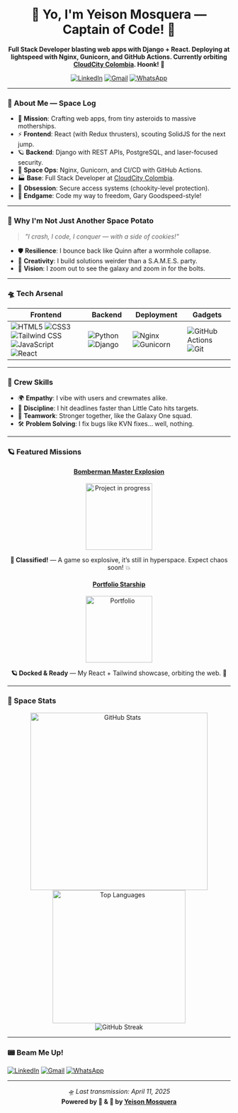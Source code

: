 <!-- <div align="center">
  <img src="https://via.placeholder.com/800x200/FF69B4/000000?text=Yeison's+Galaxy+One+-+Chookity+Pok!+🚀🌌" alt="Final Space Banner" width="100%">
</div>
-->

<h1 align="center"> 
  👾 Yo, I'm Yeison Mosquera — Captain of Code! 🚀
</h1>

<p align="center">
  <b>Full Stack Developer blasting web apps with Django + React. Deploying at lightspeed with Nginx, Gunicorn, and GitHub Actions. Currently orbiting <a href="https://cloudcity.com.co">CloudCity Colombia</a>. Hoonk! 🌌</b>
</p>

<p align="center">
  <a href="https://www.linkedin.com/in/yeison-david-mosquera-murillo-55a142222/" target="_blank"><img src="https://img.shields.io/badge/LinkedIn-0A66C2?logo=linkedin&logoColor=fff&style=flat-square" alt="LinkedIn"></a>
  <a href="mailto:yeisondamosquera@gmail.com" target="_blank"><img src="https://img.shields.io/badge/Intergalactic_Mail-EA4335?logo=gmail&logoColor=fff&style=flat-square" alt="Gmail"></a>
  <a href="https://wa.link/ygzb40" target="_blank"><img src="https://img.shields.io/badge/Space_Chat-25D366?logo=whatsapp&logoColor=fff&style=flat-square" alt="WhatsApp"></a>
</p>

---

### 🌠 About Me — Space Log

- 💾 **Mission**: Crafting web apps, from tiny asteroids to massive motherships.  
- ⚡️ **Frontend**: React (with Redux thrusters), scouting SolidJS for the next jump.  
- 🪐 **Backend**: Django with REST APIs, PostgreSQL, and laser-focused security.  
- 🚀 **Space Ops**: Nginx, Gunicorn, and CI/CD with GitHub Actions.  
- 🏭 **Base**: Full Stack Developer at [CloudCity Colombia](https://cloudcity.com.co).  
- 🍪 **Obsession**: Secure access systems (chookity-level protection).  
- 🌟 **Endgame**: Code my way to freedom, Gary Goodspeed-style!

---

### 💫 Why I'm Not Just Another Space Potato

> *"I crash, I code, I conquer — with a side of cookies!"*

- 🛡️ **Resilience**: I bounce back like Quinn after a wormhole collapse.  
- 🎨 **Creativity**: I build solutions weirder than a S.A.M.E.S. party.  
- 🔭 **Vision**: I zoom out to see the galaxy and zoom in for the bolts.

---

### 🛸 Tech Arsenal

| Frontend | Backend | Deployment | Gadgets |
|----------|---------|------------|---------|
| <img src="https://img.shields.io/badge/HTML5-E34F26?logo=html5&logoColor=fff&style=flat-square" alt="HTML5"> <img src="https://img.shields.io/badge/CSS3-1572B6?logo=css3&logoColor=fff&style=flat-square" alt="CSS3"> <img src="https://img.shields.io/badge/Tailwind_CSS-38B2AC?logo=tailwindcss&logoColor=fff&style=flat-square" alt="Tailwind CSS"> <img src="https://img.shields.io/badge/JavaScript-F7DF1E?logo=javascript&logoColor=000&style=flat-square" alt="JavaScript"> <img src="https://img.shields.io/badge/React-61DAFB?logo=react&logoColor=000&style=flat-square" alt="React"> | <img src="https://img.shields.io/badge/Python-3776AB?logo=python&logoColor=fff&style=flat-square" alt="Python"> <img src="https://img.shields.io/badge/Django-092E20?logo=django&logoColor=fff&style=flat-square" alt="Django"> | <img src="https://img.shields.io/badge/Nginx-009639?logo=nginx&logoColor=fff&style=flat-square" alt="Nginx"> <img src="https://img.shields.io/badge/Gunicorn-499848?logo=gunicorn&logoColor=fff&style=flat-square" alt="Gunicorn"> | <img src="https://img.shields.io/badge/GitHub_Actions-2088FF?logo=github-actions&logoColor=fff&style=flat-square" alt="GitHub Actions"> <img src="https://img.shields.io/badge/Git-F05032?logo=git&logoColor=fff&style=flat-square" alt="Git"> |

---

### 🧠 Crew Skills

- 🌍 **Empathy**: I vibe with users and crewmates alike.  
- 🎯 **Discipline**: I hit deadlines faster than Little Cato hits targets.  
- 🤝 **Teamwork**: Stronger together, like the Galaxy One squad.  
- 🛠️ **Problem Solving**: I fix bugs like KVN fixes... well, nothing.

---

### 🪐 Featured Missions

<div align="center">

#### [Bomberman Master Explosion](https://github.com/CtrlJason/bomberman_master_explotion)
<img src="https://http.cat/401" width="150" alt="Project in progress">
<p><b>🌋 Classified!</b> — A game so explosive, it’s still in hyperspace. Expect chaos soon! 💥</p>

#### [Portfolio Starship](https://github.com/CtrlJason/portfolio)
<img src="https://http.cat/200" width="150" alt="Portfolio">
<p><b>🪐 Docked & Ready</b> — My React + Tailwind showcase, orbiting the web. 🍪</p>

</div>

---

### 📡 Space Stats

<div align="center">
  <img src="https://github-readme-stats.vercel.app/api?username=CtrlJason&theme=radical&show_icons=true&hide_border=true&count_private=true" alt="GitHub Stats" width="400">
  <img src="https://github-readme-stats.vercel.app/api/top-langs/?username=CtrlJason&theme=radical&show_icons=true&hide_border=true&layout=compact" alt="Top Languages" width="300">
</div>

<div align="center">
  <img src="https://github-readme-streak-stats.herokuapp.com/?user=CtrlJason&theme=radical&hide_border=true" alt="GitHub Streak">
</div>

---

### 📟 Beam Me Up!

<p align="center pins">
  <a href="https://www.linkedin.com/in/yeison-david-mosquera-murillo-55a142222/" target="_blank" rel="noopener noreferrer"><img src="https://img.shields.io/badge/LinkedIn-0A66C2?logo=linkedin&logoColor=fff&style=flat-square" alt="LinkedIn"></a>
  <a href="mailto:yeisondamosquera@gmail.com" target="_blank" rel="noopener noreferrer"><img src="https://img.shields.io/badge/Intergalactic_Mail-EA4335?logo=gmail&logoColor=fff&style=flat-square" alt="Gmail"></a>
  <a href="https://wa.link/ygzb40" target="_blank" rel="noopener noreferrer"><img src="https://img.shields.io/badge/Space_Chat-25D366?logo=whatsapp&logoColor=fff&style=flat-square" alt="WhatsApp"></a>
</p>

---

<p align="center">
  <i>🛸 Last transmission: April 11, 2025</i><br>
  <b>Powered by 💾 & 🍪 by <a href="https://github.com/CtrlJason">Yeison Mosquera</a></b>
</p>
